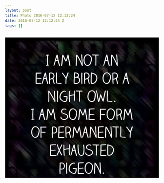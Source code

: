 ```yaml
---
layout: post
title: Photo 2016-07-12 12:12:24
date: 2016-07-12 12:12:24 Z
tags: []
---
```

![](/media/2016/07/147286767329.jpg)
